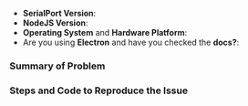 <!--

HI! Welcome to opening an issue for node serialport. We're very happy to answer questions, give advise and take suggestions.

A few things first. Did you notice the README? We have lots of information about how to use SerialPort with electron, the raspberry pi, and other platforms. So if you need help with installation or runtime errors please see https://github.com/EmergingTechnologyAdvisors/node-serialport#installation-special-cases

Secondly if you're having trouble with the API, did you check that you're looking at the right version of the docs? The API has changed over the years. The latest is in the readme. You can find links to all the versions there too.
https://github.com/EmergingTechnologyAdvisors/node-serialport#which-version-of-serialport-would-you-like-documentation-for

Finally if you're opening an issue fill out the form below!

Thanks!
-->
- __SerialPort Version__: 
- __NodeJS Version__: 
- __Operating System__ and __Hardware Platform__: 
- Are you using __Electron__ and have you checked the __docs?__: 

### Summary of Problem

### Steps and Code to Reproduce the Issue
